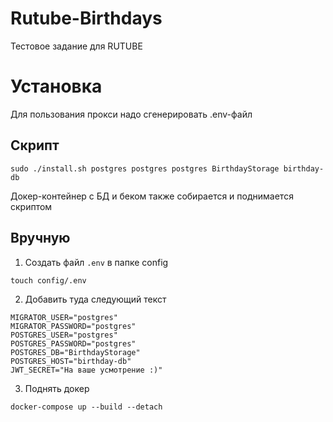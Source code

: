 # Rutube-Birthdays

Тестовое задание для RUTUBE

# Установка

Для пользования прокси надо сгенерировать .env-файл

## Скрипт

`sudo ./install.sh postgres postgres postgres BirthdayStorage birthday-db`

Докер-контейнер с БД и беком также собирается и поднимается скриптом

## Вручную

1. Создать файл `.env` в папке config

`touch config/.env`

2. Добавить туда следующий текст

```
MIGRATOR_USER="postgres"
MIGRATOR_PASSWORD="postgres"
POSTGRES_USER="postgres"
POSTGRES_PASSWORD="postgres"
POSTGRES_DB="BirthdayStorage"
POSTGRES_HOST="birthday-db"
JWT_SECRET="На ваше усмотрение :)"
```

3. Поднять докер

`docker-compose up --build --detach`
